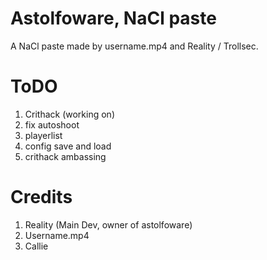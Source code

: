 # Astolfoware, NaCl paste
A NaCl paste made by username.mp4 and Reality / Trollsec.

# ToDO
1. Crithack (working on)
2. fix autoshoot
3. playerlist
4. config save and load
5. crithack
ambassing
# Credits
1. Reality (Main Dev,  owner of astolfoware)
2. Username.mp4
3. Callie
